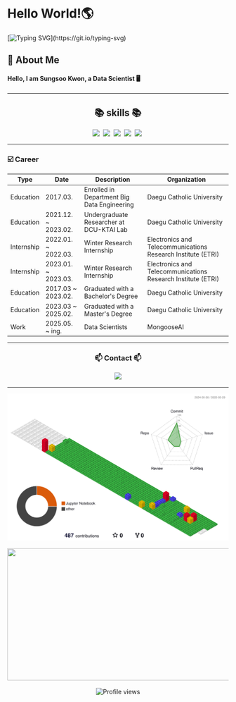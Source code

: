 # Hello World!🌎
[![Typing SVG](https://readme-typing-svg.herokuapp.com?font=Fira+Code&pause=1000&width=435&height=60&lines=I+am+a+passionate+Data+Scientist.;Welcome+to+my+GitHub!)](https://git.io/typing-svg)

## 🚀 About Me
#### Hello, I am Sungsoo Kwon, a Data Scientist 🖥️


---

<div align="center">
<h2>📚 skills 📚</h2>
</div>
<p align="center">
  <img src="https://img.shields.io/badge/Python-3766AB?style=flat-square&logo=Python&logoColor=white"/></a>&nbsp
  <img src="https://img.shields.io/badge/TensorFlow-FF6F00?style=flat-square&logo=TensorFlow&logoColor=white"/></a>&nbsp
  <img src="https://img.shields.io/badge/Keras-D00000?style=flat-square&logo=Keras&logoColor=white"/></a>&nbsp
  <img src="https://img.shields.io/badge/Pytorch-%23EE4C2C?style=flat-square&logo=Pytorch&logoColor=white"/></a>&nbsp
  <img src="https://img.shields.io/badge/Hugging%20Face-%23FFD21E?style=flat-square&logo=HuggingFace&logoColor=white"/></a>&nbsp
  
</p>

---

  <h3>☑️ Career</h3>
  </p>

  | Type    |Date | Description                                    |  Organization                         |
  | ---------- |---------- | ---------------------------------------------- | ---------------------------------------------- |
  | Education | 2017.03. | Enrolled in Department Big Data Engineering         | Daegu Catholic University |
  | Education | 2021.12. ~ 2023.02. | Undergraduate Researcher at DCU-KTAI Lab  | Daegu Catholic University |
  | Internship | 2022.01. ~ 2022.03. | Winter Research Internship | Electronics and Telecommunications Research Institute (ETRI) |
  | Internship | 2023.01. ~ 2023.03. | Winter Research Internship | Electronics and Telecommunications Research Institute (ETRI) |
  | Education | 2017.03 ~ 2023.02. | Graduated with a Bachelor's Degree | Daegu Catholic University |
  | Education | 2023.03 ~ 2025.02. | Graduated with a Master's Degree | Daegu Catholic University |
  | Work | 2025.05. ~ ing. | Data Scientists | MongooseAI |



---
<h3 align="center"> 📫 Contact 📫 </h3>
<p align="center">
  <a href="mailto:thesng.k@gmail.com"><img src="https://img.shields.io/badge/mail-d14836?style=flat-square&logo=Gmail&logoColor=white&link=thesng.k@gmail.com"/></a>
</p>

---
![](./profile-3d-contrib/profile-gitblock.svg)

<p align="center">
<a href="https://www.solve-nyang.com"><img src="https://api.solve-nyang.com/compose/ksu0406" width="600" height="300"/></a>
<div align="center">

<div align="center">
  <img src="https://komarev.com/ghpvc/?username=SungsooKwon&label=Profile%20views&color=0e75b6&style=flat" alt="Profile views" />
</div>



